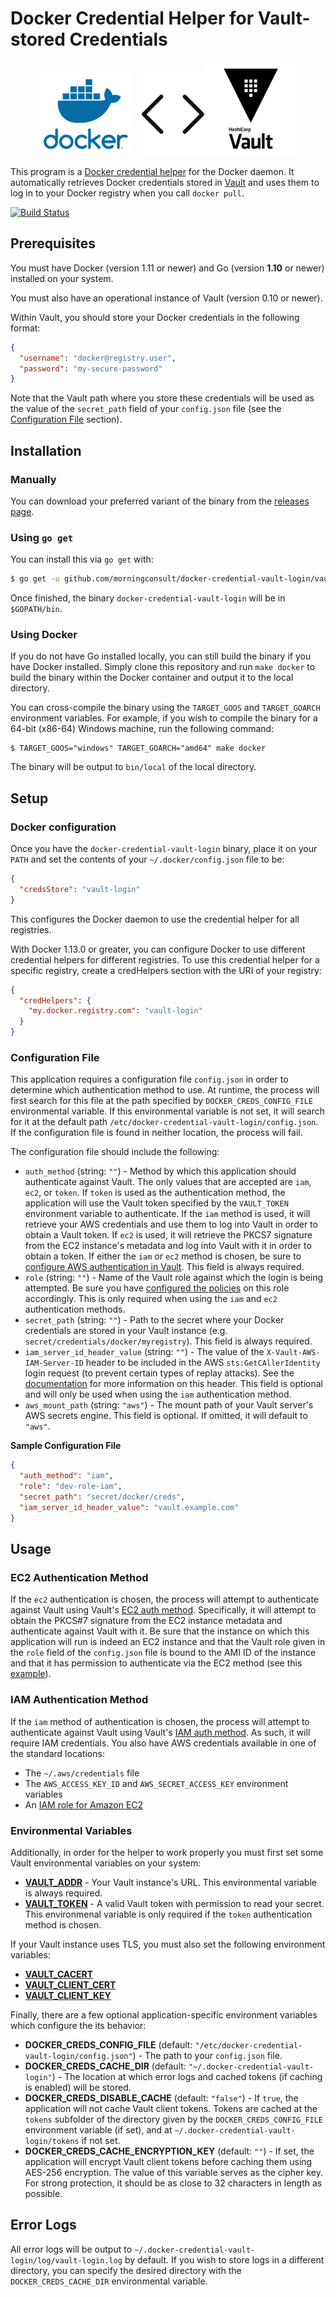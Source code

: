 # Docker Credential Helper for Vault-stored Credentials

<span style="display:block;text-align:center"><img src="doc/docker.png" width="150">&nbsp;&nbsp;&nbsp;&nbsp;<img src="doc/arrows.png" width="100"><img src="doc/vault.svg" width="150"></span>

This program is a [Docker credential helper](https://github.com/docker/docker-credential-helpers) for the Docker daemon. It automatically retrieves Docker credentials stored in [Vault](https://www.vaultproject.io/) and uses them to log in to your Docker registry when you call `docker pull`.

[![Build Status](https://ci.morningconsultintelligence.com/api/v1/teams/oss/pipelines/docker-credential-vault-login/jobs/build-release/badge)](https://ci.morningconsultintelligence.com/teams/oss/pipelines/docker-credential-vault-login)
## Prerequisites

You must have Docker (version 1.11 or newer) and Go (version **1.10** or newer) installed on your system.

You must also have an operational instance of Vault (version 0.10 or newer).

Within Vault, you should store your Docker credentials in the following format:
```json
{
  "username": "docker@registry.user",
  "password": "my-secure-password"
}
```
Note that the Vault path where you store these credentials will be used as the value of the `secret_path` field of your `config.json` file (see the [Configuration File](#configuration-file) section).

## Installation

### Manually

You can download your preferred variant of the binary from the [releases page](https://github.com/morningconsult/docker-credential-vault-login/releases).

### Using `go get`

You can install this via `go get` with:
```bash
$ go get -u github.com/morningconsult/docker-credential-vault-login/vault-login/cli/docker-credential-vault-login
```

Once finished, the binary `docker-credential-vault-login` will be in `$GOPATH/bin`.

### Using Docker

If you do not have Go installed locally, you can still build the binary if you have Docker installed. Simply clone this repository and run `make docker` to build the binary within the Docker container and output it to the local directory.

You can cross-compile the binary using the `TARGET_GOOS` and `TARGET_GOARCH` environment variables. For example, if you wish to compile the binary for a 64-bit (x86-64) Windows machine, run the following command:

```shell
$ TARGET_GOOS="windows" TARGET_GOARCH="amd64" make docker
```

The binary will be output to `bin/local` of the local directory.

## Setup

### Docker configuration
Once you have the `docker-credential-vault-login` binary, place it on your `PATH` and set the contents of your `~/.docker/config.json` file to be:

```json
{
  "credsStore": "vault-login"
}
```

This configures the Docker daemon to use the credential helper for all registries.

With Docker 1.13.0 or greater, you can configure Docker to use different credential helpers for different registries. To use this credential helper for a specific registry, create a credHelpers section with the URI of your registry:
```json
{
  "credHelpers": {
    "my.docker.registry.com": "vault-login"
  }
}
```

### Configuration File
This application requires a configuration file `config.json` in order to determine which authentication method to use. At runtime, the process will first search for this file at the path specified by `DOCKER_CREDS_CONFIG_FILE` environmental variable. If this environmental variable is not set, it will search for it at the default path `/etc/docker-credential-vault-login/config.json`. If the configuration file is found in neither location, the process will fail.

The configuration file should include the following:
* `auth_method` (string: `""`) - Method by which this application should authenticate against Vault. The only values that are accepted are `iam`, `ec2`, or `token`. If `token` is used as the authentication method, the application will use the Vault token specified by the `VAULT_TOKEN` environment variable to authenticate. If the `iam` method is used, it will retrieve your AWS credentials and use them to log into Vault in order to obtain a Vault token. If `ec2` is used, it will retrieve the PKCS7 signature from the EC2 instance's metadata and log into Vault with it in order to obtain a token. If either the `iam` or `ec2` method is chosen, be sure to [configure AWS authentication in Vault](https://www.vaultproject.io/docs/auth/aws.html#authentication). This field is always required.
* `role` (string: `""`) - Name of the Vault role against which the login is being attempted. Be sure you have [configured the policies](https://www.vaultproject.io/docs/auth/aws.html#configure-the-policies-on-the-role-) on this role accordingly. This is only required when using the `iam` and `ec2` authentication methods. 
* `secret_path` (string: `""`) - Path to the secret where your Docker credentials are stored in your Vault instance (e.g. `secret/credentials/docker/myregistry`). This field is always required.
* `iam_server_id_header_value` (string: `""`) - The value of the `X-Vault-AWS-IAM-Server-ID` header to be included in the AWS `sts:GetCAllerIdentity` login request (to prevent certain types of replay attacks). See the [documentation](https://www.vaultproject.io/docs/auth/aws.html#iam-auth-method) for more information on this header. This field is optional and will only be used when using the `iam` authentication method.
* `aws_mount_path` (string: `"aws"`) - The mount path of your Vault server's AWS secrets engine. This field is optional. If omitted, it will default to `"aws"`.

**Sample Configuration File**
```json
{
  "auth_method": "iam",
  "role": "dev-role-iam",
  "secret_path": "secret/docker/creds",
  "iam_server_id_header_value": "vault.example.com"
}
```

## Usage

### EC2 Authentication Method

If the `ec2` authentication is chosen, the process will attempt to authenticate against Vault using Vault's [EC2 auth method](https://www.vaultproject.io/docs/auth/aws.html#ec2-auth-method). Specifically, it will attempt to obtain the PKCS#7 signature from the EC2 instance metadata and authenticate against Vault with it. Be sure that the instance on which this application will run is indeed an EC2 instance and that the Vault role given in the `role` field of the `config.json` file is bound to the AMI ID of the instance and that it has permission to authenticate via the EC2 method (see this [example](https://www.vaultproject.io/docs/auth/aws.html#configure-the-policies-on-the-role-)). 

### IAM Authentication Method

If the `iam` method of authentication is chosen, the process will attempt to authenticate against Vault using Vault's [IAM auth method](https://www.vaultproject.io/docs/auth/aws.html#iam-auth-method). As such, it will require IAM credentials. You also have AWS credentials available in one of the standard locations:
* The `~/.aws/credentials` file
* The `AWS_ACCESS_KEY_ID` and `AWS_SECRET_ACCESS_KEY` environment variables
* An [IAM role for Amazon EC2](http://docs.aws.amazon.com/AWSEC2/latest/UserGuide/iam-roles-for-amazon-ec2.html)

### Environmental Variables

Additionally, in order for the helper to work properly you must first set some Vault environmental variables on your system:
* **[VAULT_ADDR](https://www.vaultproject.io/docs/commands/index.html#vault_addr)** - Your Vault instance's URL. This environmental variable is always required.
* **[VAULT_TOKEN](https://www.vaultproject.io/docs/commands/index.html#vault_token)** - A valid Vault token with permission to read your secret. This environmenal variable is only required if the `token` authentication method is chosen.

If your Vault instance uses TLS, you must also set the following environment variables:
* **[VAULT_CACERT](https://www.vaultproject.io/docs/commands/index.html#vault_cacert)**
* **[VAULT_CLIENT_CERT](https://www.vaultproject.io/docs/commands/index.html#vault_client_cert)**
* **[VAULT_CLIENT_KEY](https://www.vaultproject.io/docs/commands/index.html#vault_client_key)**

Finally, there are a few optional application-specific environment variables which configure the its behavior:
* **DOCKER_CREDS_CONFIG_FILE** (default: `"/etc/docker-credential-vault-login/config.json"`) - The path to your `config.json` file.
* **DOCKER_CREDS_CACHE_DIR** (default: `"~/.docker-credential-vault-login"`) - The location at which error logs and cached tokens (if caching is enabled) will be stored.
* **DOCKER_CREDS_DISABLE_CACHE** (default: `"false"`) - If `true`, the application will not cache Vault client tokens. Tokens are cached at the `tokens` subfolder of the directory given by the `DOCKER_CREDS_CONFIG_FILE` environment variable (if set), and at `~/.docker-credential-vault-login/tokens` if not set.
* **DOCKER_CREDS_CACHE_ENCRYPTION_KEY** (default: `""`) - If set, the application will encrypt Vault client tokens before caching them using AES-256 encryption. The value of this variable serves as the cipher key. For strong protection, it should be as close to 32 characters in length as possible.

## Error Logs

All error logs will be output to `~/.docker-credential-vault-login/log/vault-login.log` by default. If you wish to store logs in a different directory, you can specify the desired directory with the `DOCKER_CREDS_CACHE_DIR` environmental variable.